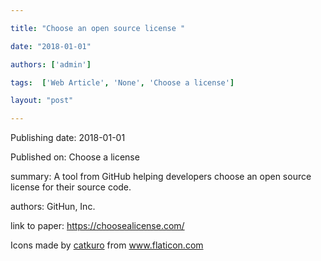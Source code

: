 ---
title: "Choose an open source license "
date: "2018-01-01"
authors: ['admin']
tags:  ['Web Article', 'None', 'Choose a license']
layout: "post"
---
Publishing date: 2018-01-01

Published on: Choose a license

summary: A tool from GitHub helping developers choose an open source license for their source code.

authors: GitHun, Inc.

link to paper: https://choosealicense.com/

Icons made by <a href="https://www.flaticon.com/free-icon/bookshelves_3576884" title="catkuro">catkuro</a> from <a href="https://www.flaticon.com/" title="Flaticon"> www.flaticon.com</a>